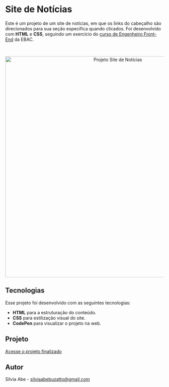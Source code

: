 # Site de Notícias

  Este é um projeto de um site de notícias, em que os links do cabeçalho são direcionados para sua seção específica quando clicados. 
  Foi desenvolvido com <b>HTML</b> e <b>CSS</b>, seguindo um exercício do [curso de Engenheiro Front-End](https://ebaconline.com.br/front-end-profession) da EBAC.

<br>

<p align="center">
  <img alt="Projeto Site de Notícias" src="https://github.com/user-attachments/assets/e110e419-1b5b-4694-9e21-2a6c61a0186a" width="700">
</p>

## Tecnologias

Esse projeto foi desenvolvido com as seguintes tecnologias:

- <b>HTML</b> para a estruturação do conteúdo.
- <b>CSS</b> para estilização visual do site.
- <b>CodePen</b> para visualizar o projeto na web.

## Projeto

[Acesse o projeto finalizado](https://codepen.io/Silvia-Buzatto/pen/PogPYqZ)

## Autor

Silvia Abe - silviaabebuzatto@gmail.com
